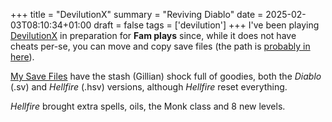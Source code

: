 +++
title = "DevilutionX"
summary = "Reviving Diablo"
date = 2025-02-03T08:10:34+01:00
draft = false
tags = ['devilution']
+++
I've been playing [DevilutionX](https://github.com/diasurgical/devilutionX) in preparation for **Fam plays** since,
while it does not have cheats per-se, you can move and copy save files (the path is [probably in here](https://github.com/diasurgical/devilutionX/blob/master/docs/installing.md)).

[My Save Files](/devilution.zip) have the stash (Gillian) shock full of goodies, both the *Diablo* (.sv) and *Hellfire* (.hsv) versions, although *Hellfire* reset everything.

*Hellfire* brought extra spells, oils, the Monk class and 8 new levels.
